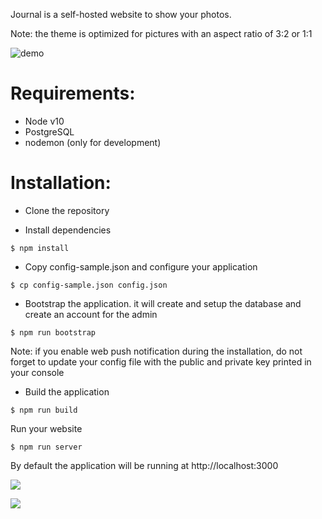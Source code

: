 Journal is a self-hosted website to show your photos.

Note: the theme is optimized for pictures with an aspect ratio of 3:2 or 1:1

![demo](https://user-images.githubusercontent.com/961038/52224932-8061fc00-28a9-11e9-9e34-e1171a91d3fb.gif)

# Requirements:

- Node v10
- PostgreSQL
- nodemon (only for development)

# Installation:

- Clone the repository

- Install dependencies

```
$ npm install
```

- Copy config-sample.json and configure your application

```
$ cp config-sample.json config.json
```

- Bootstrap the application. it will create and setup the database and create an account for the admin

```
$ npm run bootstrap
```

Note: if you enable web push notification during the installation, do not forget to update your config file with the public and private key printed in your console

- Build the application

```
$ npm run build
```

Run your website

```
$ npm run server
```

By default the application will be running at http://localhost:3000


![](https://user-images.githubusercontent.com/961038/65305127-af03bd00-db82-11e9-9036-88e15de38823.jpg)

![](https://user-images.githubusercontent.com/961038/65305128-af03bd00-db82-11e9-9ccb-abef4a61ef29.jpg)


